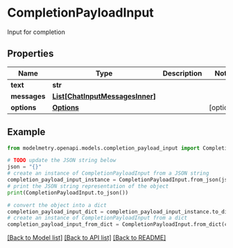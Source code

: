 # CompletionPayloadInput

Input for completion

## Properties

Name | Type | Description | Notes
------------ | ------------- | ------------- | -------------
**text** | **str** |  | 
**messages** | [**List[ChatInputMessagesInner]**](ChatInputMessagesInner.md) |  | 
**options** | [**Options**](Options.md) |  | [optional] 

## Example

```python
from modelmetry.openapi.models.completion_payload_input import CompletionPayloadInput

# TODO update the JSON string below
json = "{}"
# create an instance of CompletionPayloadInput from a JSON string
completion_payload_input_instance = CompletionPayloadInput.from_json(json)
# print the JSON string representation of the object
print(CompletionPayloadInput.to_json())

# convert the object into a dict
completion_payload_input_dict = completion_payload_input_instance.to_dict()
# create an instance of CompletionPayloadInput from a dict
completion_payload_input_from_dict = CompletionPayloadInput.from_dict(completion_payload_input_dict)
```
[[Back to Model list]](../README.md#documentation-for-models) [[Back to API list]](../README.md#documentation-for-api-endpoints) [[Back to README]](../README.md)


